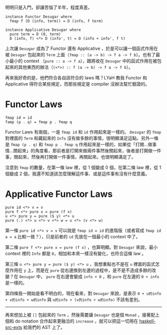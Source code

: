 明明只是入門，卻讓苦惱了半年，程度真差。

```
instance Functor Desugar where
  fmap f (D (info, term)) = D (info, f term)

instance Applicative Desugar where
  pure term = D (0, term)
  D (info, f) <*> D (info', t) = D (info + info', f t)
```

上次讓 `Desugar` 成為了 Functor 還有 Applicative ，於是可以讓一個函式作用在被 `Desugar` 包起來的 `Term` 上面（`fmap :: (a -> b) -> f a -> f b`）。也有了最小最小的 context （`pure :: a -> f a`），跟將收在 `Desugar` 中的函式作用在被包起來的其他東西的辦法（`(<*>) :: f (a -> b) -> f a -> f b`）。

再來我好奇的是，他們符合各自該符合的 laws 嗎？LYaH 教我 Functor 和 Applicative 得符合某些規定，而那些規定是 compiler 沒辦法幫忙驗證的。

# Functor Laws

```
fmap id = id
famp (p . q) = fmap p . fmap q
```

Functor Laws 有兩個，一是 `fmap id` 和 `id` 作用起來是一樣的。 `Desugar` 的 `fmap` 對裡面的 `Term` 和藏起來的 `Info` 沒有做多餘的事情，很明顯滿足這點。另外一條是 `fmap (p . q)` 和 `fmap p . fmap q` 作用起來是一樣的，如果從「打開...做事情...關起來」的角度看，那前者是打開來做兩件事然後關起來，後者是打開做一件事，關起來，然後再打開做一件事情，再關起來。也很明顯滿足了。

注意到 `fmap` 的數量，在第一條 law 裡，從 1 個變成 0 個，在第二條 law 裡，從 1 個變成 2 個，我還不知道該怎麼理解這件事、或是這件事有沒有什麼意義。

# Applicative Functor Laws

```
pure id <*> v = v
pure f <*> pure x = pure (f x)
u <*> pure y = pure ($ y) <*> u
pure (.) <*> u <*> v <*> w = u <*> (v <*> w)
```

第一條 `pure id <*> v = v` 可以說是 `fmap id = id` 的進階版（或者寫成 `fmap id a = a` 比較一致？），只是前者的 `id` 先放在一個最小的 context 中了。

第二條 `pure f <*> pure x = pure (f x)` ，也算明顯。對 `Desugar` 來說，最小 context 裡的 `Info` 都是 `0`，相加和本來一樣沒有變化，也符合這條 law 。

第三條 `u <*> pure y = pure ($ y) <*> u` ，我想重點也不是在 `u` 裡面的函式怎麼作用在 `y` 上，而是在 `pure` 從右邊換到左邊的過程中，是不是不造成多餘的改變？在 `Desugar` 中， `pure` 在右邊會變成 `info + 0` ，和 `pure` 在左邊的 `0 + info` 是一樣的。

第四條我一開始是看不明白的，現在看來，對 `Desugar` 來說，是表示 `0 + u的info + v的info + w的info` 與 `u的info + (v的info + w的info)` 不該有差別。

---

再來想加上被 `[]` 包起來的 `Term` ，然後需要讓 `Desugar` 也是個 `Monad` ，接著配上個和 do notation 合作起來更融洽的 `increase` ，就可以把這一切用在 [haskell-src-exts][haskell-src-exts] 給我們的 AST 上了。

[haskell-src-exts]: https://hackage.haskell.org/package/haskell-src-exts-1.17.1
